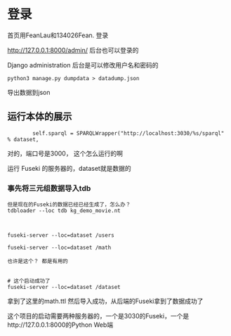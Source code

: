 # 登录

首页用FeanLau和134026Fean. 登录

http://127.0.0.1:8000/admin/ 后台也可以登录的


Django administration  后台是可以修改用户名和密码的

```
python3 manage.py dumpdata > datadump.json
```

导出数据到json


## 运行本体的展示

```
        self.sparql = SPARQLWrapper("http://localhost:3030/%s/sparql" % dataset,
```

对的，端口号是3000， 这个怎么运行的啊


运行 Fuseki 的服务器的，dataset就是数据的

### 事先将三元组数据导入tdb

```
但是现在的Fuseki的数据已经已经生成了，怎么办？
tdbloader --loc tdb kg_demo_movie.nt



fuseki-server --loc=dataset /users

fuseki-server --loc=dataset /math

也许是这个？ 都是有用的


# 这个启动成功了
fuseki-server --loc=dataset /dataset
```

拿到了这里的math.ttl 然后导入成功，从后端的Fuseki拿到了数据成功了


这个项目的启动需要两种服务器的，一个是3030的Fuseki，一个是http://127.0.0.1:8000的Python Web端